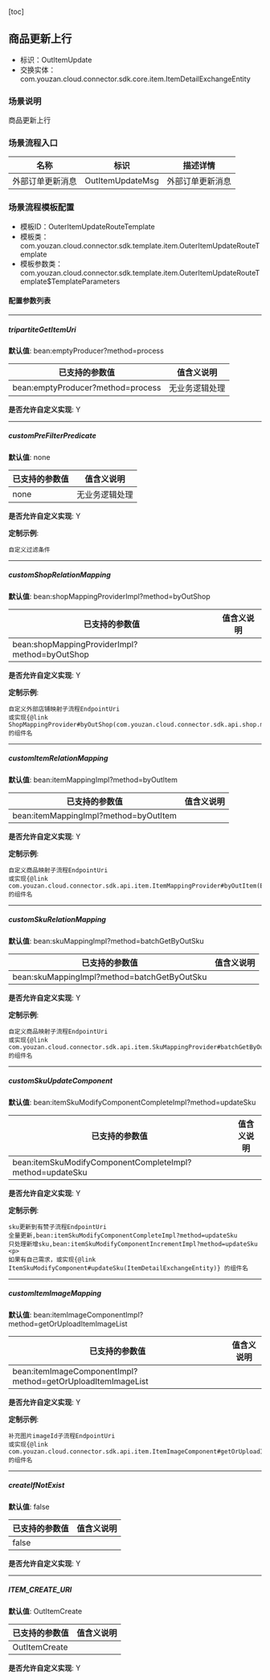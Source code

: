[toc]

## 商品更新上行
- 标识：OutItemUpdate
- 交换实体：com.youzan.cloud.connector.sdk.core.item.ItemDetailExchangeEntity
### 场景说明
商品更新上行
### 场景流程入口

名称 | 标识 | 描述详情
---|---|---
外部订单更新消息 | OutItemUpdateMsg | 外部订单更新消息

### 场景流程模板配置
- 模板ID：OuterItemUpdateRouteTemplate
- 模板类：com.youzan.cloud.connector.sdk.template.item.OuterItemUpdateRouteTemplate
- 模板参数类：com.youzan.cloud.connector.sdk.template.item.OuterItemUpdateRouteTemplate$TemplateParameters

#### 配置参数列表

---
##### tripartiteGetItemUri
> 

**默认值**: bean:emptyProducer?method=process

已支持的参数值 | 值含义说明
---|---
bean:emptyProducer?method=process | 无业务逻辑处理

**是否允许自定义实现**: Y

---
##### customPreFilterPredicate
> 

**默认值**: none

已支持的参数值 | 值含义说明
---|---
none | 无业务逻辑处理

**是否允许自定义实现**: Y


**定制示例**:
```
自定义过滤条件
```
---
##### customShopRelationMapping
> 

**默认值**: bean:shopMappingProviderImpl?method=byOutShop

已支持的参数值 | 值含义说明
---|---
bean:shopMappingProviderImpl?method=byOutShop | 

**是否允许自定义实现**: Y


**定制示例**:
```
自定义外部店铺映射子流程EndpointUri
或实现{@link ShopMappingProvider#byOutShop(com.youzan.cloud.connector.sdk.api.shop.model.ByOutShopQryParam)}的组件名
```
---
##### customItemRelationMapping
> 

**默认值**: bean:itemMappingImpl?method=byOutItem

已支持的参数值 | 值含义说明
---|---
bean:itemMappingImpl?method=byOutItem | 

**是否允许自定义实现**: Y


**定制示例**:
```
自定义商品映射子流程EndpointUri
或实现{@link com.youzan.cloud.connector.sdk.api.item.ItemMappingProvider#byOutItem(ByOutItemQryParam)} 的组件名
```
---
##### customSkuRelationMapping
> 

**默认值**: bean:skuMappingImpl?method=batchGetByOutSku

已支持的参数值 | 值含义说明
---|---
bean:skuMappingImpl?method=batchGetByOutSku | 

**是否允许自定义实现**: Y


**定制示例**:
```
自定义商品映射子流程EndpointUri
或实现{@link com.youzan.cloud.connector.sdk.api.item.SkuMappingProvider#batchGetByOutSku(BatchGetByOutSkuQryParam)} 的组件名
```
---
##### customSkuUpdateComponent
> 

**默认值**: bean:itemSkuModifyComponentCompleteImpl?method=updateSku

已支持的参数值 | 值含义说明
---|---
bean:itemSkuModifyComponentCompleteImpl?method=updateSku | 

**是否允许自定义实现**: Y


**定制示例**:
```
sku更新到有赞子流程EndpointUri
全量更新,bean:itemSkuModifyComponentCompleteImpl?method=updateSku
只处理新增sku,bean:itemSkuModifyComponentIncrementImpl?method=updateSku
<p>
如果有自己需求，或实现{@link ItemSkuModifyComponent#updateSku(ItemDetailExchangeEntity)} 的组件名
```
---
##### customItemImageMapping
> 

**默认值**: bean:itemImageComponentImpl?method=getOrUploadItemImageList

已支持的参数值 | 值含义说明
---|---
bean:itemImageComponentImpl?method=getOrUploadItemImageList | 

**是否允许自定义实现**: Y


**定制示例**:
```
补充图片imageId子流程EndpointUri
或实现{@link com.youzan.cloud.connector.sdk.api.item.ItemImageComponent#getOrUploadItemImageList(ItemImageIdUploadParam)}的组件名
```
---
##### createIfNotExist
> 

**默认值**: false

已支持的参数值 | 值含义说明
---|---
false | 

**是否允许自定义实现**: Y

---
##### ITEM_CREATE_URI
> 

**默认值**: OutItemCreate

已支持的参数值 | 值含义说明
---|---
OutItemCreate | 

**是否允许自定义实现**: Y


